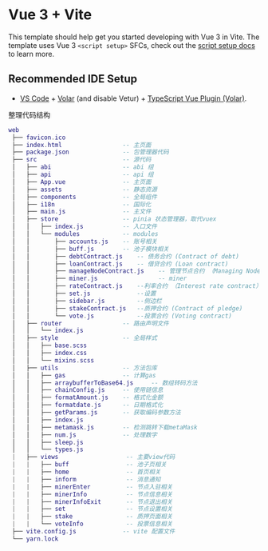 # Vue 3 + Vite

This template should help get you started developing with Vue 3 in Vite. The template uses Vue 3 `<script setup>` SFCs, check out the [script setup docs](https://v3.vuejs.org/api/sfc-script-setup.html#sfc-script-setup) to learn more.

## Recommended IDE Setup

- [VS Code](https://code.visualstudio.com/) + [Volar](https://marketplace.visualstudio.com/items?itemName=Vue.volar) (and disable Vetur) + [TypeScript Vue Plugin (Volar)](https://marketplace.visualstudio.com/items?itemName=Vue.vscode-typescript-vue-plugin).



整理代码结构
``` lua
web
 ├── favicon.ico
 ├── index.html                 -- 主页面
 ├── package.json               -- 包管理器代码
 ├── src                        -- 源代码
 │   ├── abi                    -- abi 组
 │   ├── api                    -- api 组
 │   ├── App.vue                -- 主页面
 │   ├── assets                 -- 静态资源
 │   ├── components             -- 全局组件
 │   ├── i18n                   -- 国际化
 │   ├── main.js                -- 主文件
 │   ├── store                  -- pinia 状态管理器，取代vuex
 │   │   ├── index.js           -- 入口文件
 │   │   └── modules            -- modules
 │   │       ├── accounts.js    -- 账号相关
 │   │       ├── buff.js        -- 池子模块相关
 │   │       ├── debtContract.js    -- 债务合约 (Contract of debt)
 │   │       ├── loanContract.js    -- 借贷合约 (Loan contract)
 │   │       ├── manageNodeContract.js    -- 管理节点合约 （Managing Node contracts)
 │   │       ├── miner.js                 -- miner
 │   │       ├── rateContract.js    --利率合约 （Interest rate contract）
 │   │       ├── set.js             --设置
 │   │       ├── sidebar.js         --侧边栏
 │   │       ├── stakeContract.js   --质押合约 (Contract of pledge)
 │   │       └── vote.js            --投票合约 (Voting contract)
 │   ├── router                 -- 路由声明文件
 │   │   └── index.js
 │   ├── style                  -- 全局样式
 │   │   ├── base.scss
 │   │   ├── index.css
 │   │   └── mixins.scss
 │   ├── utils                  -- 方法包库
 │   │   ├── gas                -- 计算gas
 │   │   ├── arraybufferToBase64.js     -- 数组转码方法
 │   │   ├── chainConfig.js     -- 使用链信息
 │   │   ├── formatAmount.js    -- 格式化金额
 │   │   ├── formatdate.js      -- 日期格式化
 │   │   ├── getParams.js       -- 获取编码参数方法
 │   │   ├── index.js           
 │   │   ├── metamask.js        -- 检测跳转下载metaMask
 │   │   ├── num.js             -- 处理数字
 │   │   ├── sleep.js            
 │   │   └── types.js           
 |   ├── views                   -- 主要view代码
 |   |   ├── buff                -- 池子页相关
 |   |   ├── home                -- 首页相关
 |   |   ├── inform              -- 消息通知
 |   |   ├── minerEnter          -- 节点入驻相关
 |   |   ├── minerInfo           -- 节点信息相关
 |   |   ├── minerInfoExit       -- 节点退出相关
 |   |   ├── set                 -- 节点设置相关
 |   |   ├── stake               -- 质押页面相关
 |   |   └── voteInfo            -- 投票信息相关
 ├── vite.config.js             -- vite 配置文件
 └── yarn.lock

```